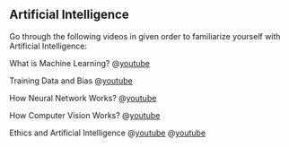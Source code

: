 ## Artificial Intelligence
Go through the following videos in given order to familiarize yourself with Artificial Intelligence:

What is Machine Learning?
@[youtube](https://www.youtube.com/watch?v=OeU5m6vRyCk)

Training Data and Bias
@[youtube](https://www.youtube.com/watch?v=x2mRoFNm22g)

How Neural Network Works?
@[youtube](https://www.youtube.com/watch?v=JrXazCEACVo)

How Computer Vision Works?
@[youtube](https://www.youtube.com/watch?v=2hXG8v8p0KM)

Ethics and Artificial Intelligence
@[youtube](https://www.youtube.com/watch?v=tJQSyzBUAew)
@[youtube](https://www.youtube.com/watch?v=zNxw5gJtHLc)